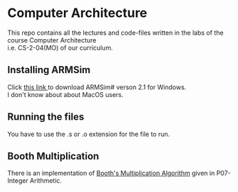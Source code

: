 # Computer Architecture

This repo contains all the lectures and code-files written in the labs of the course Computer Architecture <br> i.e. CS-2-04(MO) of our curriculum.

## Installing ARMSim

Click
<a href="https://webhome.cs.uvic.ca/~nigelh/ARMSim-V2.1/Windows/index.html"> this link </a>
to download ARMSim# verson 2.1 for Windows.
<br>I don't know about about MacOS users.

## Running the files

You have to use the .s or .o extension for the file to run.

## Booth Multiplication

There is an implementation of <a href="https://github.com/vrajpat3ll/Computer-Architecture_CS-2-04-MO/Labs-SamplePrograms/FinalAsssignment/BoothMultiplication.s">Booth's Multiplication Algorithm</a> given in P07-Integer Arithmetic.
